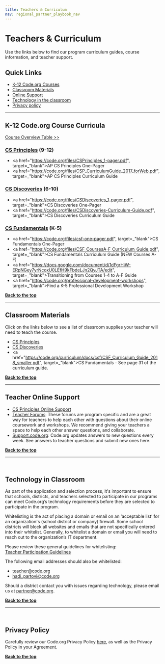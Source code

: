 ```yaml
---
title: Teachers & Curriculum
nav: regional_partner_playbook_nav
---
```

<meta name="robots" content="noindex">

# Teachers & Curriculum

Use the links below to find our program curriculum guides, course information, and teacher support.

## Quick Links

- [K-12 Code.org Courses](#courses)<br/>
- [Classroom Materials](#supplies)<br/>
- [Online Support](#online)
- [Technology in the classroom](#technology)<br/>
- [Privacy policy](#privacy)

________________
<a id="courses"></a>
## **K-12 Code.org Course Curricula**
[Course Overview Table >>](https://code.org/educate/curriculum/courses)
<br/>
### [CS Principles](/educate/csp#lessons) (9-12)

- <a href="https://code.org/files/CSPrinciples_1-pager.pdf", target=_"blank">AP CS Principles One-Pager</a><br/>
- <a href="https://code.org/files/CSP_CurriculumGuide_2017_forWeb.pdf", target=_"blank">AP CS Principles Curriculum Guide</a>


### [CS Discoveries](https://code.org/educate/csd) (6-10)

- <a href="https://code.org/files/CSDiscoveries_1-pager.pdf", target=_"blank">CS Discoveries One-Pager</a>
- <a href="https://code.org/files/CSDiscoveries-Curriculum-Guide.pdf", target=_"blank">CS Discoveries Curriculum Guide</a><br/>


### [CS Fundamentals](https://code.org/educate/curriculum/elementary-school) (K-5)

- <a href="https://code.org/files/csf-one-pager.pdf", target=_"blank">CS Fundamentals One-Pager</a><br/>
- <a href="https://code.org/files/CSF_CoursesA-F_Curriculum_Guide.pdf", target=_"blank">CS Fundamentals Curriculum Guide (NEW Courses A-F)</a><br/>
- <a href="https://docs.google.com/document/d/1dFgrHiW-ERpNGey7yrNcoxU0LEfH9kFbdeLJn2QyJTA/edit", target=_"blank">Transitioning from Courses 1-4 to A-F Guide</a><br/>
- <a href="https://code.org/professional-development-workshops", target=_"blank">Find a K-5 Professional Development Workshop</a>


[**Back to the top**](#top)
<br/>
________________
<a id="supplies"></a>


## **Classroom Materials**

Click on the links below to see a list of classroom supplies your teacher will need to teach the course.

- [CS Principles](https://code.org/educate/csp#materials)
- [CS Discoveries](https://code.org/educate/csd#supplies)
- <a href="https://code.org/curriculum/docs/csf/CSF_Curriculum_Guide_2018_smaller.pdf", target=_"blank">CS Fundamentals</a> - See page 31 of the curriculum guide.

[**Back to the top**](#top)
<br/>
________________
<a id="online"></a>


## **Teacher Online Support**


- [CS Principles Online Support](https://studio.code.org/courses/csp-support)
- [Teacher Forums](http://forum.code.org/): These forums are program specific and are a great way for teachers to help each other with questions about their online coursework and workshops. We recommend giving your teachers a space to help each other answer questions, and collaborate.
- [Support.code.org](https://support.code.org/hc/en-us): Code.org updates answers to new questions every week. See answers to teacher questions and submit new ones here.


[**Back to the top**](#top)
<br/>


________________
<a id="technology"></a>
<br/>

## **Technology in Classroom**

As part of the application and selection process, it's important to ensure that schools, districts, and teachers selected to participate in our programs can meet Code.org’s technology requirements before they are selected to participate in the program. 

Whitelisting is the act of placing a domain or email on an ‘acceptable list’ for an organization's (school district or company) firewall. Some school districts will block all websites and emails that are not specifically entered into their whitelist. Generally, to whitelist a domain or email you will need to reach out to the organization’s IT department.    

Please review these general guidelines for whitelisting:<br/>
[Teacher Participation Guidelines](/educate/it) <br/>

The following email addresses should also be whitelisted:

- teacher@code.org<br/>
- hadi_partovi@code.org<br/>

Should a district contact you with issues regarding technology, please email us at partner@code.org.

[**Back to the top**](#top)
<br/>

________________
<a id="privacy"></a>
<br/>

## **Privacy Policy**

Carefully review our Code.org Privacy Policy [here](/privacy), as well as the Privacy Policy in your Agreement.




[**Back to the top**](#top)
<br/>



